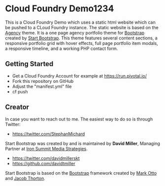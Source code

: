 # Cloud Foundry Demo1234

This is a Cloud Foundry Demo which uses a static html website which can be pushed to a CLoud Foundry instance. The static website is based on the [Agency](http://startbootstrap.com/template-overviews/agency/) theme. It  is a one page agency portfolio theme for [Bootstrap](http://getbootstrap.com/) created by [Start Bootstrap](http://startbootstrap.com/). This theme features several content sections, a responsive portfolio grid with hover effects, full page portfolio item modals, a responsive timeline, and a working PHP contact form.

## Getting Started

* Get a Cloud Foundry Account for example at https://run.pivotal.io/
* Fork this repository on GitHub
* Adjust the "manifest.yml" file
* cf push

## Creator

In case you want to reach out to me. The easiest way to do so is through Twitter:

* https://twitter.com/StephanMichard

Start Bootstrap was created by and is maintained by **David Miller**, Managing Partner at [Iron Summit Media Strategies](http://www.ironsummitmedia.com/).

* https://twitter.com/davidmillerskt
* https://github.com/davidtmiller

Start Bootstrap is based on the [Bootstrap](http://getbootstrap.com/) framework created by [Mark Otto](https://twitter.com/mdo) and [Jacob Thorton](https://twitter.com/fat).
